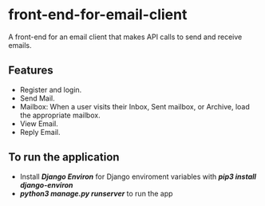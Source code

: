 # front-end-for-email-client

A front-end for an email client that makes API calls to send and receive emails.

## Features
  - Register and login.
  - Send Mail.
  - Mailbox: When a user visits their Inbox, Sent mailbox, or Archive, load the appropriate mailbox.
  - View Email.
  - Reply Email.
  
## To run the application
  - Install ***Django Environ*** for Django enviroment variables with ***pip3 install django-environ***
  - ***python3 manage.py runserver*** to run the app

